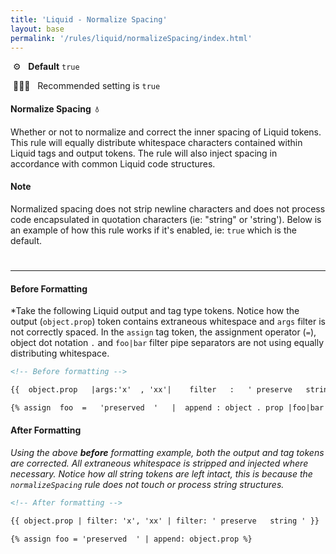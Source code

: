 ```yaml
---
title: 'Liquid - Normalize Spacing'
layout: base
permalink: '/rules/liquid/normalizeSpacing/index.html'
---
```


&nbsp;⚙️&nbsp;&nbsp;&nbsp;**Default** `true`

&nbsp;💁🏽‍♀️&nbsp;&nbsp;&nbsp;Recommended setting is `true`

#### Normalize Spacing&nbsp;&nbsp;💧

Whether or not to normalize and correct the inner spacing of Liquid tokens. This rule will equally distribute whitespace characters contained within Liquid tags and output tokens. The rule will also inject spacing in accordance with common Liquid code structures.

#### Note

Normalized spacing does not strip newline characters and does not process code encapsulated in quotation characters (ie: "string" or 'string'). Below is an example of how this rule works if it's enabled, ie: `true` which is the default.

#

---

#### Before Formatting

\*Take the following Liquid output and tag type tokens. Notice how the output (`object.prop`) token contains extraneous whitespace and `args` filter is not correctly spaced. In the `assign` tag token, the assignment operator (`=`), object dot notation `.` and `foo|bar` filter pipe separators are not using equally distributing whitespace.

<!--prettier-ignore-->
```html
<!-- Before formatting -->

{{  object.prop   |args:'x'  , 'xx'|    filter   :   ' preserve   string '   }}

{% assign  foo  =   'preserved  '   |  append : object . prop |foo|bar    %}
```

#### After Formatting

_Using the above **before** formatting example, both the output and tag tokens are corrected. All extraneous whitespace is stripped and injected where necessary. Notice how all string tokens are left intact, this is because the `normalizeSpacing` rule does not touch or process string structures._

<!--prettier-ignore-->
```html
<!-- After formatting -->

{{ object.prop | filter: 'x', 'xx' | filter: ' preserve   string ' }}

{% assign foo = 'preserved  ' | append: object.prop %}
```
